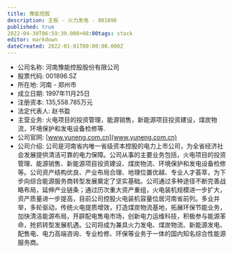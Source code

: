 ```yaml
---
title: 豫能控股
description: 主板 - 火力发电 - 001896
published: true
2022-04-30T06:59:39.000+08:00tags: stock
editor: markdown
dateCreated: 2022-01-01T00:00:00.000Z
---
```


- 公司名称: 河南豫能控股股份有限公司
- 股票代码: 001896.SZ
- 所在地: 河南 - 郑州市
- 成立日期: 1997年11月25日
- 注册资本: 135,558.785万元
- 法定代表人: 赵书盈
- 主营业务: 火电项目的投资管理，能源销售，新能源项目投资建设，煤炭物流，环境保护和发电设备检修等.
- 公司官网: [www.yuneng.com.cn](www.yuneng.com.cn)
- 公司介绍: 公司是河南省内唯一省级资本控股的电力上市公司，为全省经济社会发展提供清洁可靠的电力保障。公司从事的主要业务包括，火电项目的投资管理、能源销售、新能源项目投资建设、煤炭物流、环境保护和发电设备检修等。公司资产结构优良、产业布局合理、地理位置优越、专业人才荟萃，为下步向综合能源服务商转型发展奠定了坚实基础。公司通过多种途径不断完善战略布局，延伸产业链条；通过历次重大资产重组，火电装机规模进一步扩大，资产质量进一步提高，目前公司控股火电装机容量位居河南省前列。多业并举，多轮驱动，传统火电提质增效，打造煤炭物流基地，拓展环保节能业务，加快清洁能源布局，开辟配电售电市场，创新电力运维科技，积极参与能源革命，抢抓转型发展机遇。公司将成为兼具火力发电、煤炭物流、新能源发电、配售电、电力高端咨询、专业检修、环保等业务于一体的国内知名综合性能源服务商。


